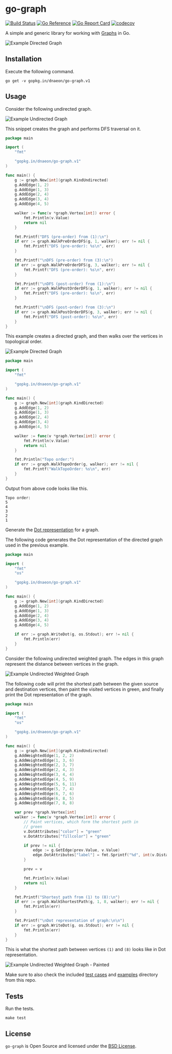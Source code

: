 # go-graph

[![Build Status](https://github.com/dnaeon/go-graph/actions/workflows/test.yaml/badge.svg)](https://github.com/dnaeon/go-graph/actions/workflows/test.yaml/badge.svg)
[![Go Reference](https://pkg.go.dev/badge/gopkg.in/dnaeon/go-graph.v1.svg)](https://pkg.go.dev/gopkg.in/dnaeon/go-graph.v1)
[![Go Report Card](https://goreportcard.com/badge/gopkg.in/dnaeon/go-graph.v1)](https://goreportcard.com/report/gopkg.in/dnaeon/go-graph.v1)
[![codecov](https://codecov.io/gh/dnaeon/go-graph/branch/v1/graph/badge.svg)](https://codecov.io/gh/dnaeon/go-graph)

A simple and generic library for working with
[Graphs](https://en.wikipedia.org/wiki/Graph_(discrete_mathematics))
in Go.

![Example Directed Graph](./images/directed-g.svg)

## Installation

Execute the following command.

``` shell
go get -v gopkg.in/dnaeon/go-graph.v1
```

## Usage

Consider the following undirected graph.

![Example Undirected Graph](./images/undirected-g.svg)

This snippet creates the graph and performs DFS traversal on it.

``` go
package main

import (
	"fmt"

	"gopkg.in/dnaeon/go-graph.v1"
)

func main() {
	g := graph.New[int](graph.KindUndirected)
	g.AddEdge(1, 2)
	g.AddEdge(1, 3)
	g.AddEdge(2, 4)
	g.AddEdge(3, 4)
	g.AddEdge(4, 5)

	walker := func(v *graph.Vertex[int]) error {
		fmt.Println(v.Value)
		return nil
	}

	fmt.Printf("DFS (pre-order) from (1):\n")
	if err := graph.WalkPreOrderDFS(g, 1, walker); err != nil {
		fmt.Printf("DFS (pre-order): %s\n", err)
	}

	fmt.Printf("\nDFS (pre-order) from (3):\n")
	if err := graph.WalkPreOrderDFS(g, 3, walker); err != nil {
		fmt.Printf("DFS (pre-order): %s\n", err)
	}

	fmt.Printf("\nDFS (post-order) from (1):\n")
	if err := graph.WalkPostOrderDFS(g, 1, walker); err != nil {
		fmt.Printf("DFS (pre-order): %s\n", err)
	}

	fmt.Printf("\nDFS (post-order) from (3):\n")
	if err := graph.WalkPostOrderDFS(g, 3, walker); err != nil {
		fmt.Printf("DFS (post-order): %s\n", err)
	}
}
```

This example creates a directed graph, and then walks over the
vertices in topological order.

![Example Directed Graph](./images/directed-g.svg)

``` go
package main

import (
	"fmt"

	"gopkg.in/dnaeon/go-graph.v1"
)

func main() {
	g := graph.New[int](graph.KindDirected)
	g.AddEdge(1, 2)
	g.AddEdge(1, 3)
	g.AddEdge(2, 4)
	g.AddEdge(3, 4)
	g.AddEdge(4, 5)

	walker := func(v *graph.Vertex[int]) error {
		fmt.Println(v.Value)
		return nil
	}

	fmt.Println("Topo order:")
	if err := graph.WalkTopoOrder(g, walker); err != nil {
		fmt.Printf("WalkTopoOrder: %s\n", err)
	}
}
```

Output from above code looks like this.

``` text
Topo order:
5
4
3
2
1
```

Generate the [Dot
representation](https://graphviz.org/doc/info/lang.html) for a graph.

The following code generates the Dot representation of the directed
graph used in the previous example.

``` go
package main

import (
	"fmt"
	"os"

	"gopkg.in/dnaeon/go-graph.v1"
)

func main() {
	g := graph.New[int](graph.KindDirected)
	g.AddEdge(1, 2)
	g.AddEdge(1, 3)
	g.AddEdge(2, 4)
	g.AddEdge(3, 4)
	g.AddEdge(4, 5)

	if err := graph.WriteDot(g, os.Stdout); err != nil {
		fmt.Println(err)
	}
}
```

Consider the following undirected weighted graph. The edges in this
graph represent the distance between vertices in the graph.

![Example Undirected Weighted Graph](./images/undirected-weighted-1.svg)

The following code will print the shortest path between the given
source and destination vertices, then paint the visited vertices in
green, and finally print the Dot representation of the graph.


``` go
package main

import (
	"fmt"
	"os"

	"gopkg.in/dnaeon/go-graph.v1"
)

func main() {
	g := graph.New[int](graph.KindUndirected)
	g.AddWeightedEdge(1, 2, 2)
	g.AddWeightedEdge(1, 3, 6)
	g.AddWeightedEdge(2, 3, 7)
	g.AddWeightedEdge(2, 4, 3)
	g.AddWeightedEdge(3, 4, 4)
	g.AddWeightedEdge(4, 5, 9)
	g.AddWeightedEdge(5, 6, 11)
	g.AddWeightedEdge(5, 7, 4)
	g.AddWeightedEdge(6, 7, 6)
	g.AddWeightedEdge(6, 8, 5)
	g.AddWeightedEdge(7, 8, 8)

	var prev *graph.Vertex[int]
	walker := func(v *graph.Vertex[int]) error {
		// Paint vertices, which form the shortest path in
		// green
		v.DotAttributes["color"] = "green"
		v.DotAttributes["fillcolor"] = "green"

		if prev != nil {
			edge := g.GetEdge(prev.Value, v.Value)
			edge.DotAttributes["label"] = fmt.Sprintf("%d", int(v.DistanceFromSource))
		}

		prev = v

		fmt.Println(v.Value)
		return nil
	}

	fmt.Printf("Shortest path from (1) to (8):\n")
	if err := graph.WalkShortestPath(g, 1, 8, walker); err != nil {
		fmt.Println(err)
	}

	fmt.Printf("\nDot representation of graph:\n\n")
	if err := graph.WriteDot(g, os.Stdout); err != nil {
		fmt.Println(err)
	}
}
```

This is what the shortest path between vertices `(1)` and `(8)` looks
like in Dot representation.

![Example Undirected Weighted Graph - Painted](./images/undirected-weighted-2.svg)

Make sure to also check the included [test cases](./graph_test.go) and
[examples](./examples) directory from this repo.

## Tests

Run the tests.

``` shell
make test
```

## License

`go-graph` is Open Source and licensed under the [BSD
License](http://opensource.org/licenses/BSD-2-Clause).
